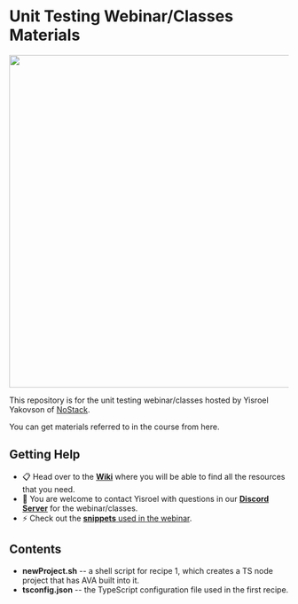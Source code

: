﻿# Unit Testing Webinar/Classes Materials
 
[<img src="https://lh3.googleusercontent.com/s0O51YPpp818yToRZgyxLRVtrBNjW5yIu0HkIyuj4bFSce8DZaA3R-stMZKOYv_FXanUrnWuJ4_zZFfa9VzrFRu-FDgl9qLCAsMqC123txL20LwoZV9fnU0SIOoLs7YkP9sLw3w_=s0" width="600"/>](repo-banner)
 
This repository is for the unit testing webinar/classes hosted by Yisroel Yakovson of [NoStack](https://www.nostack.net/).

You can get materials referred to in the course from here.



## Getting Help

* :clipboard: Head over to the [**Wiki**](https://github.com/YizYah/testingWebinar/wiki) where you will be able to find all the resources that you need.
* :speech_balloon: You are welcome to contact Yisroel with questions in our [**Discord Server**](https://discord.gg/rNz9HfQWYD) for the webinar/classes.
* :zap: Check out the [**snippets** used in the webinar](https://marketplace.visualstudio.com/items?itemName=YisroelYakovson.ava-recipes).

## Contents
* **newProject.sh** -- a shell script for recipe 1, which creates a TS node project that has AVA built into it.
* **tsconfig.json** -- the TypeScript configuration file used in the first recipe.
